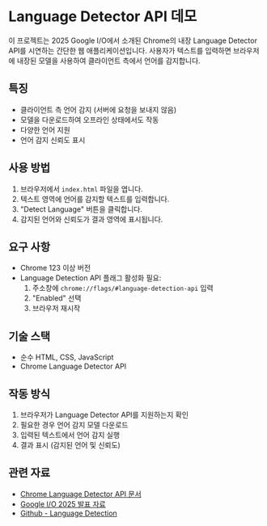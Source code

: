 # Language Detector API 데모


이 프로젝트는 2025 Google I/O에서 소개된 Chrome의 내장 Language Detector API를 시연하는 간단한 웹 애플리케이션입니다. 사용자가 텍스트를 입력하면 브라우저에 내장된 모델을 사용하여 클라이언트 측에서 언어를 감지합니다.

## 특징

- 클라이언트 측 언어 감지 (서버에 요청을 보내지 않음)
- 모델을 다운로드하여 오프라인 상태에서도 작동
- 다양한 언어 지원
- 언어 감지 신뢰도 표시

## 사용 방법

1. 브라우저에서 `index.html` 파일을 엽니다.
2. 텍스트 영역에 언어를 감지할 텍스트를 입력합니다.
3. "Detect Language" 버튼을 클릭합니다.
4. 감지된 언어와 신뢰도가 결과 영역에 표시됩니다.

## 요구 사항

- Chrome 123 이상 버전
- Language Detection API 플래그 활성화 필요:
  1. 주소창에 `chrome://flags/#language-detection-api` 입력
  2. "Enabled" 선택
  3. 브라우저 재시작

## 기술 스택

- 순수 HTML, CSS, JavaScript
- Chrome Language Detector API

## 작동 방식

1. 브라우저가 Language Detector API를 지원하는지 확인
2. 필요한 경우 언어 감지 모델 다운로드
3. 입력된 텍스트에서 언어 감지 실행
4. 결과 표시 (감지된 언어 및 신뢰도)

## 관련 자료

- [Chrome Language Detector API 문서](https://developer.chrome.com/docs/capabilities/language-detection)
- [Google I/O 2025 발표 자료](https://example.com/google-io-2025)
- [Github - Language Detection](https://github.com/webmachinelearning/translation-api?tab=readme-ov-file#language-detection)
